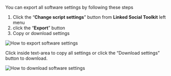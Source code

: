 You can export all software settings by following these steps
1. Click the “**Change script settings**” button from  **Linked Social Toolkit** left menu
2. click the “**Export**” button
3. Copy or download settings


![How to export software settings](https://github.com/ZiaUrR3hman/LinkedSocialToolkit/raw/master/images/Export-settings.png)

Click inside text-area to copy all settings or click the “Download settings” button to download.

![How to download software settings](https://github.com/ZiaUrR3hman/LinkedSocialToolkit/raw/master/images/Download-Export-settings.png)